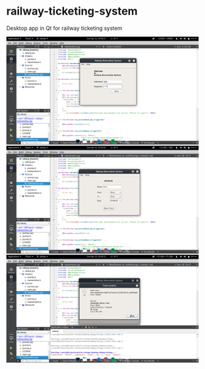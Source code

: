 # railway-ticketing-system

Desktop app in Qt for railway ticketing system


![login screen](demo/login.png)
![mainwindow](demo/mainwindow.png)
![confirmation](demo/confirmation.png)
